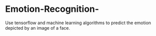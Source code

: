 # Emotion-Recognition-
Use tensorflow and machine learning algorithms to predict the emotion depicted by an image of a face.
